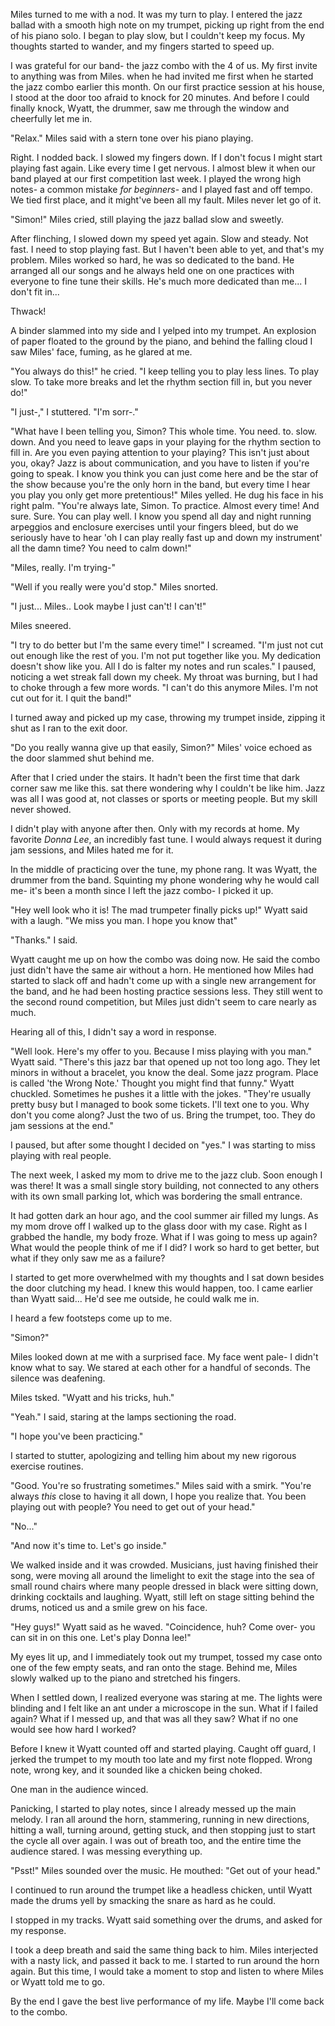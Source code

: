 Miles turned to me with a nod. It was my turn to play. I entered the jazz ballad with a smooth high note on my trumpet, picking up right from the end of his piano solo. I began to play slow, but I couldn't keep my focus. My thoughts started to wander, and my fingers started to speed up.

I was grateful for our band- the jazz combo with the 4 of us. My first invite to anything was from Miles. when he had invited me first when he started the jazz combo earlier this month. On our first practice session at his house, I stood at the door too afraid to knock for 20 minutes. And before I could finally knock, Wyatt, the drummer, saw me through the window and cheerfully let me in.

"Relax." Miles said with a stern tone over his piano playing.

Right. I nodded back. I slowed my fingers down. If I don't focus I might start playing fast again. Like every time I get nervous. I almost blew it when our band played at our first competition last week. I played the wrong high notes- a common mistake *for beginners*- and I played fast and off tempo. We tied first place, and it might've been all my fault. Miles never let go of it.

"Simon!" Miles cried, still playing the jazz ballad slow and sweetly.

After flinching, I slowed down my speed yet again. Slow and steady. Not fast. I need to stop playing fast. But I haven't been able to yet, and that's my problem. Miles worked so hard, he was so dedicated to the band. He arranged all our songs and he always held one on one practices with everyone to fine tune their skills. He's much more dedicated than me... I don't fit in...

Thwack!

A binder slammed into my side and I yelped into my trumpet. An explosion of paper floated to the ground by the piano, and behind the falling cloud I saw Miles' face, fuming, as he glared at me.

"You always do this!" he cried. "I keep telling you to play less lines. To play slow. To take more breaks and let the rhythm section fill in, but you never do!"

"I just-," I stuttered. "I'm sorr-."

"What have I been telling you, Simon? This whole time. You need. to. slow. down. And you need to leave gaps in your playing for the rhythm section to fill in. Are you even paying attention to your playing? This isn't just about you, okay? Jazz is about communication, and you have to listen if you're going to speak. I know you think you can just come here and be the star of the show because you're the only horn in the band, but every time I hear you play you only get more pretentious!" Miles yelled. He dug his face in his right palm. "You're always late, Simon. To practice. Almost every time! And sure. Sure. You can play well. I know you spend all day and night running arpeggios and enclosure exercises until your fingers bleed, but do we seriously have to hear 'oh I can play really fast up and down my instrument' all the damn time? You need to calm down!"

"Miles, really. I'm trying-"

"Well if you really were you'd stop." Miles snorted.

"I just... Miles.. Look maybe I just can't! I can't!"

Miles sneered.

"I try to do better but I'm the same every time!" I screamed. "I'm just not cut out enough like the rest of you. I'm not put together like you. My dedication doesn't show like you. All I do is falter my notes and run scales." I paused, noticing a wet streak fall down my cheek. My throat was burning, but I had to choke through a few more words. "I can't do this anymore Miles. I'm not cut out for it. I quit the band!"

I turned away and picked up my case, throwing my trumpet inside, zipping it shut as I ran to the exit door.

"Do you really wanna give up that easily, Simon?" Miles' voice echoed as the door slammed shut behind me.

After that I cried under the stairs. It hadn't been the first time that dark corner saw me like this. sat there wondering why I couldn't be like him. Jazz was all I was good at, not classes or sports or meeting people. But my skill never showed.

I didn't play with anyone after then. Only with my records at home. My favorite *Donna Lee*, an incredibly fast tune. I would always request it during jam sessions, and Miles hated me for it.

In the middle of practicing over the tune, my phone rang. It was Wyatt, the drummer from the band. Squinting my phone wondering why he would call me- it's been a month since I left the jazz combo- I picked it up.

"Hey well look who it is! The mad trumpeter finally picks up!" Wyatt said with a laugh. "We miss you man. I hope you know that" 

"Thanks." I said.

Wyatt caught me up on how the combo was doing now. He said the combo just didn't have the same air without a horn. He mentioned how Miles had started to slack off and hadn't come up with a single new arrangement for the band, and he had been hosting practice sessions less. They still went to the second round competition, but Miles just didn't seem to care nearly as much. 

Hearing all of this, I didn't say a word in response.

"Well look. Here's my offer to you. Because I miss playing with you man." Wyatt said. "There's this jazz bar that opened up not too long ago. They let minors in without a bracelet, you know the deal. Some jazz program. Place is called 'the Wrong Note.' Thought you might find that funny." Wyatt chuckled. Sometimes he pushes it a little with the jokes. "They're usually pretty busy but I managed to book some tickets. I'll text one to you. Why don't you come along? Just the two of us. Bring the trumpet, too. They do jam sessions at the end."

I paused, but after some thought I decided on "yes." I was starting to miss playing with real people.

The next week, I asked my mom to drive me to the jazz club. Soon enough I was there! It was a small single story building, not connected to any others with its own small parking lot, which was bordering the small entrance.

It had gotten dark an hour ago, and the cool summer air filled my lungs. As my mom drove off I walked up to the glass door with my case. Right as I grabbed the handle, my body froze. What if I was going to mess up again? What would the people think of me if I did? I work so hard to get better, but what if they only saw me as a failure?

I started to get more overwhelmed with my thoughts and I sat down besides the door clutching my head. I knew this would happen, too. I came earlier than Wyatt said... He'd see me outside, he could walk me in. 

I heard a few footsteps come up to me.

"Simon?"

Miles looked down at me with a surprised face. My face went pale- I didn't know what to say. We stared at each other for a handful of seconds. The silence was deafening.

Miles tsked. "Wyatt and his tricks, huh."

"Yeah." I said, staring at the lamps sectioning the road.

"I hope you've been practicing."

I started to stutter, apologizing and telling him about my new rigorous exercise routines.

"Good. You're so frustrating sometimes." Miles said with a smirk. "You're always *this* close to having it all down, I hope you realize that. You been playing out with people? You need to get out of your head."

"No..."

"And now it's time to. Let's go inside."

We walked inside and it was crowded. Musicians, just having finished their song, were moving all around the limelight to exit the stage into the sea of small round chairs where many people dressed in black were sitting down, drinking cocktails and laughing. Wyatt, still left on stage sitting behind the drums, noticed us and a smile grew on his face.

"Hey guys!" Wyatt said as he waved. "Coincidence, huh? Come over- you can sit in on this one. Let's play Donna lee!"

My eyes lit up, and I immediately took out my trumpet, tossed my case onto one of the few empty seats, and ran onto the stage. Behind me, Miles slowly walked up to the piano and stretched his fingers.

When I settled down, I realized everyone was staring at me. The lights were blinding and I felt like an ant under a microscope in the sun. What if I failed again? What if I messed up, and that was all they saw? What if no one would see how hard I worked?

Before I knew it Wyatt counted off and started playing. Caught off guard, I jerked the trumpet to my mouth too late and my first note flopped. Wrong note, wrong key, and it sounded like a chicken being choked.

One man in the audience winced.

Panicking, I started to play notes, since I already messed up the main melody. I ran all around the horn, stammering, running in new directions, hitting a wall, turning around, getting stuck, and then stopping just to start the cycle all over again. I was out of breath too, and the entire time the audience stared. I was messing everything up.

"Psst!" Miles sounded over the music. He mouthed: "Get out of your head."

I continued to run around the trumpet like a headless chicken, until Wyatt made the drums yell by smacking the snare as hard as he could.

I stopped in my tracks. Wyatt said something over the drums, and asked for my response.

I took a deep breath and said the same thing back to him. Miles interjected with a nasty lick, and passed it back to me. I started to run around the horn again. But this time, I would take a moment to stop and listen to where Miles or Wyatt told me to go.

By the end I gave the best live performance of my life. Maybe I'll come back to the combo.
